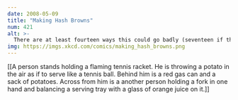 ```yaml
---
date: 2008-05-09
title: "Making Hash Browns"
num: 421
alt: >-
  There are at least fourteen ways this could go badly (seventeen if that fork is a dangerous crossbreed.)
img: https://imgs.xkcd.com/comics/making_hash_browns.png
---
```

[[A person stands holding a flaming tennis racket. He is throwing a potato in the air as if to serve like a tennis ball. Behind him is a red gas can and a sack of potatoes. Across from him is a another person holding a fork in one hand and balancing a serving tray with a glass of orange juice on it.]]

